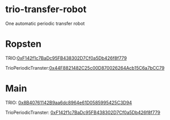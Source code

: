 # trio-transfer-robot
One automatic periodic transfer robot

# Ropsten
TRIO:[0xF142f1c7BaDc95FB438302D7Cf0a5Db426f8f779](https://ropsten.etherscan.io/address/0xf142f1c7badc95fb438302d7cf0a5db426f8f779)

TrioPeriodicTranster:[0x44F8821482C25c00D870026264Acb15C6a7bCC79](https://ropsten.etherscan.io/address/0x44f8821482c25c00d870026264acb15c6a7bcc79)

# Main
TRIO: [0x8B40761142B9aa6dc8964e61D0585995425C3D94](https://etherscan.io/address/0x8b40761142b9aa6dc8964e61d0585995425c3d94)

TrioPeriodicTranster: [0xF142f1c7BaDc95FB438302D7Cf0a5Db426f8f779](https://etherscan.io/address/0xf142f1c7badc95fb438302d7cf0a5db426f8f779)
